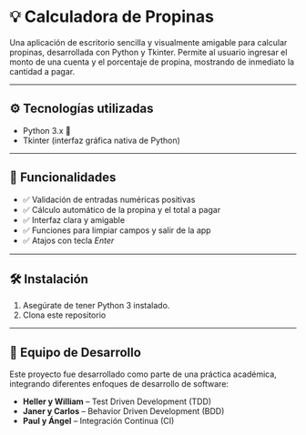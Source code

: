 # 💡 Calculadora de Propinas

Una aplicación de escritorio sencilla y visualmente amigable para calcular propinas, desarrollada con Python y Tkinter. Permite al usuario ingresar el monto de una cuenta y el porcentaje de propina, mostrando de inmediato la cantidad a pagar.

---


## ⚙️ Tecnologías utilizadas

- Python 3.x 🐍
- Tkinter (interfaz gráfica nativa de Python)

---

## 🚀 Funcionalidades

- ✅ Validación de entradas numéricas positivas
- ✅ Cálculo automático de la propina y el total a pagar
- ✅ Interfaz clara y amigable
- ✅ Funciones para limpiar campos y salir de la app
- ✅ Atajos con tecla *Enter*

---

## 🛠️ Instalación

1. Asegúrate de tener Python 3 instalado.
2. Clona este repositorio

---

## 👥 Equipo de Desarrollo

Este proyecto fue desarrollado como parte de una práctica académica, integrando diferentes enfoques de desarrollo de software:

- **Heller y William** – Test Driven Development (TDD)
- **Janer y Carlos** – Behavior Driven Development (BDD)
- **Paul y Ángel** – Integración Continua (CI)
